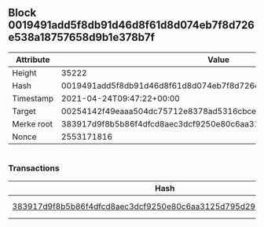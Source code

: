 ## Block 0019491add5f8db91d46d8f61d8d074eb7f8d726e538a18757658d9b1e378b7f

Attribute | Value
--- | ---
Height | 35222
Hash | 0019491add5f8db91d46d8f61d8d074eb7f8d726e538a18757658d9b1e378b7f
Timestamp | 2021-04-24T09:47:22+00:00
Target | 00254142f49eaaa504dc75712e8378ad5316cbcead634704b3734b6271167cc4
Merke root | 383917d9f8b5b86f4dfcd8aec3dcf9250e80c6aa3125d795d293f156bdb3d8a3
Nonce | 2553171816

```

```

### Transactions

Hash | Amount
--- | ---
[383917d9f8b5b86f4dfcd8aec3dcf9250e80c6aa3125d795d293f156bdb3d8a3](383917d9f8b5b86f4dfcd8aec3dcf9250e80c6aa3125d795d293f156bdb3d8a3.md) | 10.00000000 SKEPTI 
